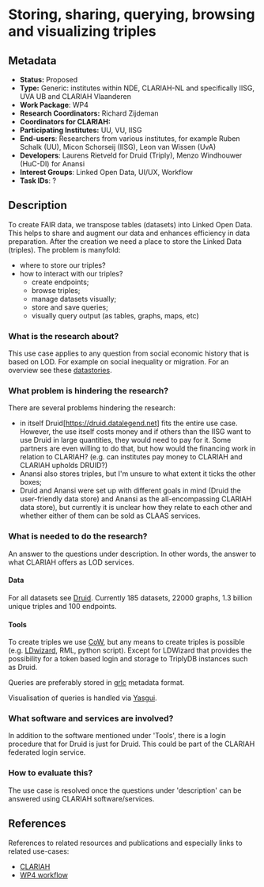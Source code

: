 # Storing, sharing, querying, browsing and visualizing triples 

## Metadata

* **Status:**  Proposed
* **Type:** Generic: institutes within NDE, CLARIAH-NL and specifically IISG, UVA UB and CLARIAH Vlaanderen
* **Work Package**: WP4
* **Research Coordinators:**  Richard Zijdeman
* **Coordinators for CLARIAH:**  
* **Participating Institutes:** UU, VU, IISG
* **End-users**: Researchers from various institutes, for example Ruben Schalk (UU), Micon Schorseij (IISG), Leon van Wissen (UvA)
* **Developers**: Laurens Rietveld for Druid (Triply), Menzo Windhouwer (HuC-DI) for Anansi
* **Interest Groups**: Linked Open Data, UI/UX, Workflow
* **Task IDs**: ?

## Description
To create FAIR data, we transpose tables (datasets) into Linked Open Data. This helps to share and augment our data and enhances efficiency in data preparation.
After the creation we need a place to store the Linked Data (triples). The problem is manyfold:
- where to store our triples?
- how to interact with our triples?
	- create endpoints;
	- browse triples;
	- manage datasets visually;
	- store and save queries;
	- visually query output (as tables, graphs, maps, etc)


### What is the research about?
This use case applies to any question from social economic history that is based on LOD. For example on social inequality or migration. For an overview see these [datastories](https://stories.datalegend.net/).

### What problem is hindering the research?
There are several problems hindering the research:
- in itself Druid[https://druid.datalegend.net] fits the entire use case. However, the use itself costs money and if others than the IISG want to use Druid in large quantities, they would need to pay for it. Some partners are even willing to do that, but how would the financing work in relation to CLARIAH? (e.g. can institutes pay money to CLARIAH and CLARIAH upholds DRUID?)
- Anansi also stores triples, but I'm unsure to what extent it ticks the other boxes;
- Druid and Anansi were set up with different goals in mind (Druid the user-friendly data store) and Anansi as the all-encompassing CLARIAH data store), but currently it is unclear how they relate to each other and whether either of them can be sold as CLAAS services.

### What is needed to do the research?
An answer to the questions under description. In other words, the answer to what CLARIAH offers as LOD services.


#### Data

For all datasets see [Druid](https://druid.datalegend.net). Currently 185 datasets, 22000 graphs, 1.3 billion unique triples and 100 endpoints. 	

#### Tools
To create triples we use [CoW](https://github.com/clariah/cow/), but any means to create triples is possible (e.g. [LDwizard](https://github.com/netwerk-digitaal-erfgoed/LDWizard), RML, python script). Except for LDWizard that provides the possibility for a token based login and storage to TriplyDB instances such as Druid. 

Queries are preferably stored in [grlc](https://grlc.io) metadata format.

Visualisation of queries is handled via [Yasgui](https://github.com/YASGUI).

### What software and services are involved?
In addition to the software mentioned under 'Tools', there is a login procedure that for Druid is just for Druid. This could be part of the CLARIAH federated login service.

### How to evaluate this?
The use case is resolved once the questions under 'description' can be answered using CLARIAH software/services.

## References

References to related resources and publications and especially links to related use-cases:

* [CLARIAH](https://clariah.nl)
* [WP4 workflow](https://docs.google.com/document/d/1U_gHHm6np3IlKOih-VWYpuByHFCUrrpsNcnMxT127G8/edit?usp=sharing)
